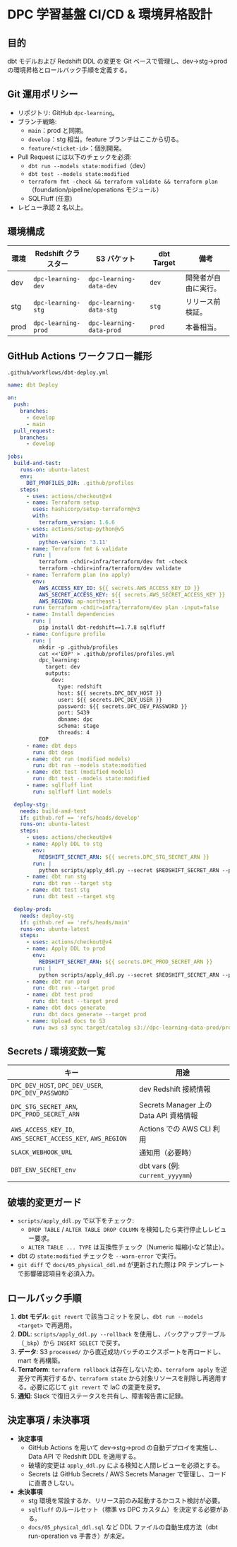 # DPC 学習基盤 CI/CD & 環境昇格設計

## 目的
dbt モデルおよび Redshift DDL の変更を Git ベースで管理し、dev→stg→prod の環境昇格とロールバック手順を定義する。

## Git 運用ポリシー
- リポジトリ: GitHub `dpc-learning`。
- ブランチ戦略:
  - `main`：prod と同期。
  - `develop`：stg 相当。feature ブランチはここから切る。
  - `feature/<ticket-id>`：個別開発。
- Pull Request には以下のチェックを必須:
  - `dbt run --models state:modified`（dev）
  - `dbt test --models state:modified`
  - `terraform fmt -check && terraform validate && terraform plan`（foundation/pipeline/operations モジュール）
  - SQLFluff (任意)
- レビュー承認 2 名以上。

## 環境構成
| 環境 | Redshift クラスター | S3 バケット | dbt Target | 備考 |
| --- | --- | --- | --- | --- |
| dev | `dpc-learning-dev` | `dpc-learning-data-dev` | `dev` | 開発者が自由に実行。 |
| stg | `dpc-learning-stg` | `dpc-learning-data-stg` | `stg` | リリース前検証。 |
| prod | `dpc-learning-prod` | `dpc-learning-data-prod` | `prod` | 本番相当。 |

## GitHub Actions ワークフロー雛形
`.github/workflows/dbt-deploy.yml`
```yaml
name: dbt Deploy

on:
  push:
    branches:
      - develop
      - main
  pull_request:
    branches:
      - develop

jobs:
  build-and-test:
    runs-on: ubuntu-latest
    env:
      DBT_PROFILES_DIR: .github/profiles
    steps:
      - uses: actions/checkout@v4
      - name: Terraform setup
        uses: hashicorp/setup-terraform@v3
        with:
          terraform_version: 1.6.6
      - uses: actions/setup-python@v5
        with:
          python-version: '3.11'
      - name: Terraform fmt & validate
        run: |
          terraform -chdir=infra/terraform/dev fmt -check
          terraform -chdir=infra/terraform/dev validate
      - name: Terraform plan (no apply)
        env:
          AWS_ACCESS_KEY_ID: ${{ secrets.AWS_ACCESS_KEY_ID }}
          AWS_SECRET_ACCESS_KEY: ${{ secrets.AWS_SECRET_ACCESS_KEY }}
          AWS_REGION: ap-northeast-1
        run: terraform -chdir=infra/terraform/dev plan -input=false
      - name: Install dependencies
        run: |
          pip install dbt-redshift==1.7.8 sqlfluff
      - name: Configure profile
        run: |
          mkdir -p .github/profiles
          cat <<'EOP' > .github/profiles/profiles.yml
          dpc_learning:
            target: dev
            outputs:
              dev:
                type: redshift
                host: ${{ secrets.DPC_DEV_HOST }}
                user: ${{ secrets.DPC_DEV_USER }}
                password: ${{ secrets.DPC_DEV_PASSWORD }}
                port: 5439
                dbname: dpc
                schema: stage
                threads: 4
          EOP
      - name: dbt deps
        run: dbt deps
      - name: dbt run (modified models)
        run: dbt run --models state:modified
      - name: dbt test (modified models)
        run: dbt test --models state:modified
      - name: sqlfluff lint
        run: sqlfluff lint models

  deploy-stg:
    needs: build-and-test
    if: github.ref == 'refs/heads/develop'
    runs-on: ubuntu-latest
    steps:
      - uses: actions/checkout@v4
      - name: Apply DDL to stg
        env:
          REDSHIFT_SECRET_ARN: ${{ secrets.DPC_STG_SECRET_ARN }}
        run: |
          python scripts/apply_ddl.py --secret $REDSHIFT_SECRET_ARN --path docs/05_physical_ddl.sql
      - name: dbt run stg
        run: dbt run --target stg
      - name: dbt test stg
        run: dbt test --target stg

  deploy-prod:
    needs: deploy-stg
    if: github.ref == 'refs/heads/main'
    runs-on: ubuntu-latest
    steps:
      - uses: actions/checkout@v4
      - name: Apply DDL to prod
        env:
          REDSHIFT_SECRET_ARN: ${{ secrets.DPC_PROD_SECRET_ARN }}
        run: |
          python scripts/apply_ddl.py --secret $REDSHIFT_SECRET_ARN --path docs/05_physical_ddl.sql
      - name: dbt run prod
        run: dbt run --target prod
      - name: dbt test prod
        run: dbt test --target prod
      - name: dbt docs generate
        run: dbt docs generate --target prod
      - name: Upload docs to S3
        run: aws s3 sync target/catalog s3://dpc-learning-data-prod/processed/docs/
```

## Secrets / 環境変数一覧
| キー | 用途 |
| --- | --- |
| `DPC_DEV_HOST`, `DPC_DEV_USER`, `DPC_DEV_PASSWORD` | dev Redshift 接続情報 |
| `DPC_STG_SECRET_ARN`, `DPC_PROD_SECRET_ARN` | Secrets Manager 上の Data API 資格情報 |
| `AWS_ACCESS_KEY_ID`, `AWS_SECRET_ACCESS_KEY`, `AWS_REGION` | Actions での AWS CLI 利用 |
| `SLACK_WEBHOOK_URL` | 通知用（必要時） |
| `DBT_ENV_SECRET_env` | dbt vars (例: `current_yyyymm`) |

## 破壊的変更ガード
- `scripts/apply_ddl.py` で以下をチェック:
  - `DROP TABLE` / `ALTER TABLE DROP COLUMN` を検知したら実行停止しレビュー要求。
  - `ALTER TABLE ... TYPE` は互換性チェック（Numeric 幅縮小など禁止）。
- dbt の `state:modified` チェックを `--warn-error` で実行。
- `git diff` で `docs/05_physical_ddl.md` が更新された際は PR テンプレートで影響確認項目を必須入力。

## ロールバック手順
1. **dbt モデル**: `git revert` で該当コミットを戻し、`dbt run --models <target>` で再適用。
2. **DDL**: `scripts/apply_ddl.py --rollback` を使用し、バックアップテーブル（`_bkp`）から `INSERT SELECT` で戻す。
3. **データ**: S3 `processed/` から直近成功バッチのエクスポートを再ロードし、mart を再構築。
4. **Terraform**: `terraform rollback` は存在しないため、`terraform apply` を逆差分で再実行するか、`terraform state` から対象リソースを削除し再適用する。必要に応じて `git revert` で IaC の変更を戻す。
5. **通知**: Slack で復旧ステータスを共有し、障害報告書に記録。

## 決定事項 / 未決事項
- **決定事項**
  - GitHub Actions を用いて dev→stg→prod の自動デプロイを実施し、Data API で Redshift DDL を適用する。
  - 破壊的変更は `apply_ddl.py` による検知と人間レビューを必須とする。
  - Secrets は GitHub Secrets / AWS Secrets Manager で管理し、コードに直書きしない。
- **未決事項**
  - stg 環境を常設するか、リリース前のみ起動するかコスト検討が必要。
  - `sqlfluff` のルールセット（標準 vs DPC カスタム）を決定する必要がある。
  - `docs/05_physical_ddl.sql` など DDL ファイルの自動生成方法（dbt run-operation vs 手書き）が未定。
